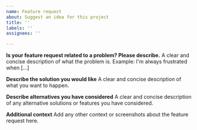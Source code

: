```yaml
---
name: Feature request
about: Suggest an idea for this project
title: ''
labels: ''
assignees: ''

---
```


**Is your feature request related to a problem? Please describe.**
A clear and concise description of what the problem is. Example: I'm always frustrated when [...]

**Describe the solution you would like**
A clear and concise description of what you want to happen.

**Describe alternatives you have considered**
A clear and concise description of any alternative solutions or features you have considered.

**Additional context**
Add any other context or screenshots about the feature request here.
